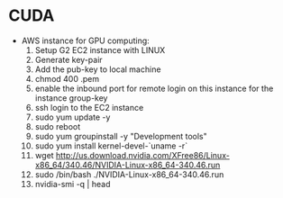 # CUDA
* AWS instance for GPU computing:
  1. Setup G2 EC2 instance with LINUX 
  2. Generate key-pair
  3. Add the pub-key to local machine
  4. chmod 400 <pub-key>.pem
  5. enable the inbound port for remote login on this instance for the instance group-key
  6. ssh login to the EC2 instance
  7. sudo yum update -y
  8.  sudo reboot
  9.  sudo yum groupinstall -y "Development tools"
  10.  sudo yum install kernel-devel-\`uname -r\`
  11.  wget http://us.download.nvidia.com/XFree86/Linux-x86_64/340.46/NVIDIA-Linux-x86_64-340.46.run
  12.  sudo /bin/bash ./NVIDIA-Linux-x86_64-340.46.run
  13.  nvidia-smi -q | head
